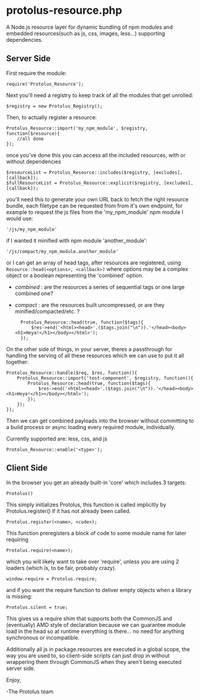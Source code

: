 protolus-resource.php
===========

A Node.js resource layer for dynamic bundling of npm modules and embedded resources(such as js, css, images, less...) supporting dependencies. 

Server Side
-----------
First require the module:

    require('Protolus_Resource');
    
Next you'll need a registry to keep track of all the modules that get unrolled:

    $registry = new Protolus_Registry();
    
Then, to actually register a resource:

    Protolus_Resource::import('my_npm_module', $registry, function($resource){
        //all done
    });

once you've done this you can access all the included resources, with or without dependencies

    $resourceList = Protolus_Resource::includes($registry, [excludes], [callback]);
    $fullResourceList = Protolus_Resource::explicit($registry, [excludes], [callback]);
    
you'll need this to generate your own URL back to fetch the right resource bundle, each filetype can be requested from from it's own endpoint, for example to request the js files from the 'my_npm_module' npm module I would use:

    '/js/my_npm_module'

if I wanted it minified with npm module 'another_module':

    '/js/compact/my_npm_module.another_module'
    
or I can get an array of head tags, after resources are registered, using `Resource::head(<options>, <callback>)` where options may be a complex object or a boolean representing the 'combined' option.
- *combined* : are the resources a series of sequential tags or one large combined one?
- *compact* : are the resources built uncompressed, or are they minified/compacted/etc. ?

        Protolus_Resource::head(true, function($tags){
            $res->end('<html><head>'.($tags.join("\n")).'</head><body><h1>Heya!</h1></body></html>');
        });

On the other side of things, in your server, theres a passthrough for handling the serving of all these resources which we can use to put it all together:

    Protolus_Resource::handle($req, $res, function(){
        Protolus_Resource::import('test-component', $registry, function(){
            Protolus_Resource::head(true, function($tags){
                $res->end('<html><head>'.($tags.join("\n")).'</head><body><h1>Heya!</h1></body></html>');
            }); 
        });
    });
    
Then we can get combined payloads into the browser without committing to a build process or async loading every required module, individually.

Currently supported are: less, css, and js

    Protolus_Resource::enable('<type>');

Client Side
-----------

In the browser you get an already built-in 'core' which includes 3 targets:

    Protolus()
    
This simply initializes Protolus, this function is called implicitly by Protolus.register() if it has not already been called.

    Protolus.register(<name>, <code>);
    
This function preregisters a block of code to some module name for later requiring

    Protolus.require(<name>);
    
which you will likely want to take over 'require', unless you are using 2 loaders (which is, to be fair, probably crazy).

    window.require = Protolus.require;
    
and if you want the require function to deliver empty objects when a library is missing:

    Protolus.silent = true;
    
This gives us a require shim that supports both the CommonJS and (eventually) AMD style of declaration because we can guarantee module load in the head so at runtime everything is there... no need for anything synchronous or incompatible.

Additionally all js in package.resources are executed in a global scope, the way you are used to, so client-side scripts can just drop in without wrappering them through CommonJS when they aren't being executed server side.

Enjoy,

-The Protolus team